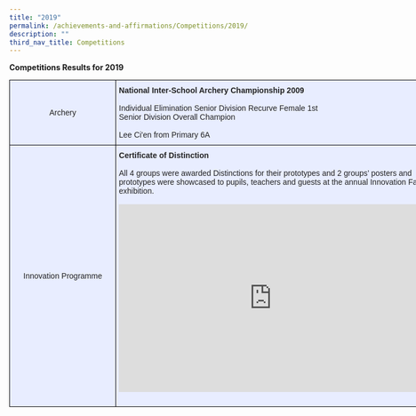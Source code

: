 ```yaml
---
title: "2019"
permalink: /achievements-and-affirmations/Competitions/2019/
description: ""
third_nav_title: Competitions
---
```

**Competitions Results for 2019**

<style type="text/css">
.tg  {border-collapse:collapse;border-spacing:0;margin:0px auto;}
.tg td{border-color:black;border-style:solid;border-width:1px;font-family:Arial, sans-serif;font-size:14px;
  overflow:hidden;padding:10px 5px;word-break:normal;}
.tg th{border-color:black;border-style:solid;border-width:1px;font-family:Arial, sans-serif;font-size:14px;
  font-weight:normal;overflow:hidden;padding:10px 5px;word-break:normal;}
.tg .tg-22b2{background-color:#E8EDFF;color:#222;text-align:center;vertical-align:middle}
.tg .tg-lr6o{background-color:#E8EDFF;color:#222;text-align:left;vertical-align:middle}
</style>
<table style="undefined;table-layout: fixed; width: 796px" class="tg">
<colgroup>
<col style="width: 192px">
<col style="width: 604px">
</colgroup>
<tbody>
  <tr>
    <td class="tg-22b2"> Archery    </td>
    <td class="tg-lr6o"><span style="font-weight:bold">National Inter-School Archery Championship 2009</span><br><br>Individual Elimination Senior Division Recurve Female 1st<br>Senior Division Overall Champion<br><br>Lee Ci'en from Primary 6A</td>
  </tr>
  <tr>
    <td class="tg-22b2"> Innovation Programme</td>
    <td class="tg-lr6o"><span style="font-weight:bold">Certificate of Distinction</span><br><br>All 4 groups were awarded Distinctions for their prototypes and 2 groups’ posters and prototypes were showcased to pupils, teachers and guests at the annual Innovation Fair exhibition.<br><br><iframe allowfullscreen="true" height="338" width="550" frameborder="0" src="https://docs.google.com/presentation/d/e/2PACX-1vSUk47jVQkKBwz2weL6l1nd7cSOjiqT_SIeVFi6pNROwi2yNckvhgoQAzTMY0O1bHiuiUoaXAQaQjoD/embed?start=true&amp;loop=true&amp;delayms=3000"></iframe><br><br></td>
  </tr>
</tbody>
</table>